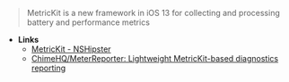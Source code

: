 > MetricKit is a new framework in iOS 13 for collecting and processing battery and performance metrics

- **Links**
	- [MetricKit - NSHipster](https://nshipster.com/metrickit/)
	- [ChimeHQ/MeterReporter: Lightweight MetricKit-based diagnostics reporting](https://github.com/ChimeHQ/MeterReporter)